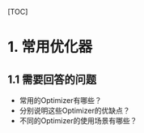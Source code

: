 [TOC]

# 1. 常用优化器

## 1.1 需要回答的问题

- 常用的Optimizer有哪些？
- 分别说明这些Optimizer的优缺点？
- 不同的Optimizer的使用场景有哪些？
